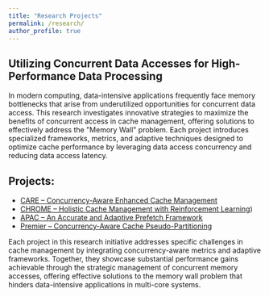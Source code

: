```yaml
---
title: "Research Projects"
permalink: /research/
author_profile: true
---
```


## Utilizing Concurrent Data Accesses for High-Performance Data Processing

In modern computing, data-intensive applications frequently face memory bottlenecks that arise from underutilized opportunities for concurrent data access. This research investigates innovative strategies to maximize the benefits of concurrent access in cache management, offering solutions to effectively address the "Memory Wall" problem. Each project introduces specialized frameworks, metrics, and adaptive techniques designed to optimize cache performance by leveraging data access concurrency and reducing data access latency.

## Projects:

- [CARE – Concurrency-Aware Enhanced Cache Management](../publications/HPCA2023)
- [CHROME – Holistic Cache Management with Reinforcement Learning](../publications/HPCA2024))
- [APAC – An Accurate and Adaptive Prefetch Framework](../publications/ICCD2021)
- [Premier – Concurrency-Aware Cache Pseudo-Partitioning](../publications/ICCD2021)


Each project in this research initiative addresses specific challenges in cache management by integrating concurrency-aware metrics and adaptive frameworks. Together, they showcase substantial performance gains achievable through the strategic management of concurrent memory accesses, offering effective solutions to the memory wall problem that hinders data-intensive applications in multi-core systems.
